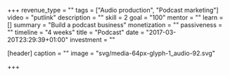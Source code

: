 +++
revenue_type = ""
tags = ["Audio production", "Podcast marketing"]
video = "putlink"
description = ""
skill = 2
goal = "100"
mentor = ""
learn = []
summary = "Build a podcast business"
monetization = ""
passiveness = ""
timeline = "4 weeks"
title = "Podcast"
date = "2017-03-20T23:29:39+01:00"
investment = ""

[header]
  caption = ""
  image = "svg/media-64px-glyph-1_audio-92.svg"

+++

